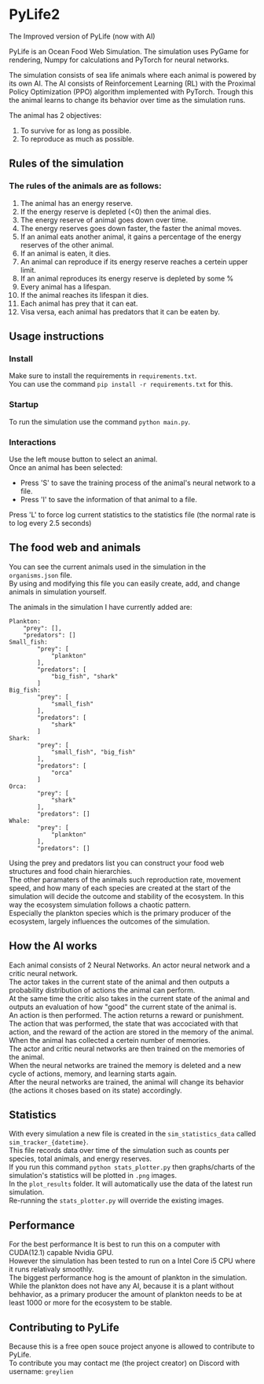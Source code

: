 # PyLife2
The Improved version of PyLife (now with AI)

PyLife is an Ocean Food Web Simulation.
The simulation uses PyGame for rendering, Numpy for calculations and PyTorch for neural networks.

The simulation consists of sea life animals where each animal is powered by its own AI.
The AI consists of Reinforcement Learning (RL) with the Proximal Policy Optimization (PPO) algorithm implemented with PyTorch.
Trough this the animal learns to change its behavior over time as the simulation runs.


The animal has 2 objectives:
1. To survive for as long as possible.
2. To reproduce as much as possible.

## Rules of the simulation

### The rules of the animals are as follows:

1. The animal has an energy reserve.
2. If the energy reserve is depleted (<0) then the animal dies.
3. The energy reserve of animal goes down over time.
4. The energy reserves goes down faster, the faster the animal moves.
5. If an animal eats another animal, it gains a percentage of the energy reserves of the other animal.
6. If an animal is eaten, it dies.
7. An animal can reproduce if its energy reserve reaches a certein upper limit.
8. If an animal reproduces its energy reserve is depleted by some %
9. Every animal has a lifespan.
10. If the animal reaches its lifespan it dies.
11. Each animal has prey that it can eat. 
12. Visa versa, each animal has predators that it can be eaten by.

## Usage instructions

### Install

Make sure to install the requirements in `requirements.txt`. <br/>
You can use the command `pip install -r requirements.txt` for this.

### Startup

To run the simulation use the command `python main.py`.  <br/>

### Interactions

Use the left mouse button to select an animal. <br/>
Once an animal has been selected: <br/>
* Press 'S' to save the training process of the animal's neural network to a file. <br/>
* Press 'I' to save the information of that animal to a file. <br/>

Press 'L' to force log current statistics to the statistics file (the normal rate is to log every 2.5 seconds)

## The food web and animals

You can see the current animals used in the simulation in the `organisms.json` file. <br/>
By using and modifying this file you can easily create, add, and change animals in simulation yourself.

The animals in the simulation I have currently added are:
```
Plankton:
    "prey": [],
    "predators": []
Small_fish:
        "prey": [
            "plankton"
        ],
        "predators": [
            "big_fish", "shark"
        ]
Big_fish:
        "prey": [
            "small_fish"
        ],
        "predators": [
            "shark"
        ]
Shark:
        "prey": [
            "small_fish", "big_fish"
        ],
        "predators": [
            "orca"
        ]
Orca:
        "prey": [
            "shark"
        ],
        "predators": []
Whale:
        "prey": [
            "plankton"
        ],
        "predators": []
```

Using the prey and predators list you can construct your food web structures and food chain hierarchies. <br/>
The other paramaters of the animals such reproduction rate, movement speed, and how many of each species are created at the start of the simulation
will decide the outcome and stability of the ecosystem. In this way the ecosystem simulation follows a chaotic pattern. <br/>
Especially the plankton species which is the primary producer of the ecosystem, largely influences the outcomes of the simulation.

## How the AI works

Each animal consists of 2 Neural Networks. An actor neural network and a critic neural network. <br/>
The actor takes in the current state of the animal and then outputs a probability distribution of actions the animal can perform. <br/>
At the same time the critic also takes in the current state of the animal and outputs an evaluation of how "good" the current state of the animal is. <br/>
An action is then performed. The action returns a reward or punishment. <br/>
The action that was performed, the state that was accociated with that action, and the reward of the action are stored in the memory of the animal. <br/>
When the animal has collected a certein number of memories. <br/>
The actor and critic neural networks are then trained on the memories of the animal. <br/>
When the neural networks are trained the memory is deleted and a new cycle of actions, memory, and learning starts again. <br/>
After the neural networks are trained, the animal will change its behavior (the actions it choses based on its state) accordingly.

## Statistics

With every simulation a new file is created in the `sim_statistics_data` called `sim_tracker_{datetime}`. <br/>
This file records data over time of the simulation such as counts per species, total animals, and energy reserves. <br/>
If you run this command `python stats_plotter.py` then graphs/charts of the simulation's statistics will be plotted in `.png` images. <br/>
In the `plot_results` folder. It will automatically use the data of the latest run simulation. <br/>
Re-running the `stats_plotter.py` will override the existing images.

## Performance

For the best performance It is best to run this on a computer with CUDA(12.1) capable Nvidia GPU. <br/>
However the simulation has been tested to run on a Intel Core i5 CPU where it runs relativaly smoothly. <br/>
The biggest performance hog is the amount of plankton in the simulation. <br/>
While the plankton does not have any AI, because it is a plant without behhavior, as a primary producer the amount of plankton needs to be at least 1000 or more for the ecosystem to be stable.

## Contributing to PyLife

Because this is a free open souce project anyone is allowed to contribute to PyLife. <br/>
To contribute you may contact me (the project creator) on Discord with username: `greylien`
